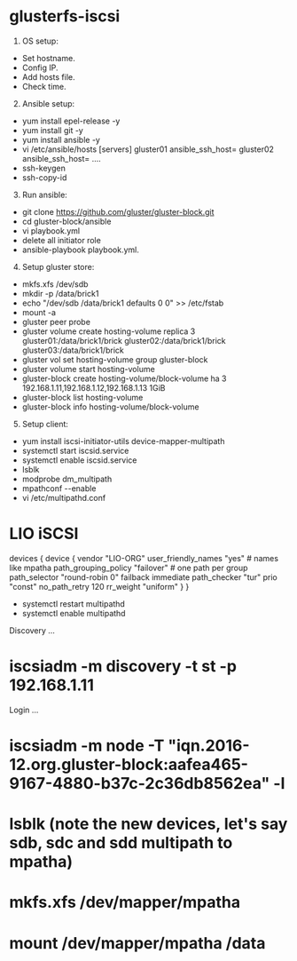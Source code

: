 # glusterfs-iscsi
1. OS setup:
- Set hostname.
- Config IP.
- Add hosts file.
- Check time.
2. Ansible setup: 
- yum install epel-release -y
- yum install git -y
- yum install ansible -y
- vi /etc/ansible/hosts
	[servers]
      gluster01 ansible_ssh_host=<ip> 
      gluster02 ansible_ssh_host=<ip>
      ....
- ssh-keygen
- ssh-copy-id <ip>

3. Run ansible:
- git clone https://github.com/gluster/gluster-block.git
- cd gluster-block/ansible
- vi playbook.yml
- delete all initiator role
- ansible-playbook playbook.yml.

4. Setup gluster store:
- mkfs.xfs /dev/sdb
- mkdir -p /data/brick1
- echo "/dev/sdb /data/brick1 defaults 0 0" >> /etc/fstab
- mount -a
- gluster peer probe <hostname>
- gluster volume create hosting-volume replica 3 gluster01:/data/brick1/brick gluster02:/data/brick1/brick gluster03:/data/brick1/brick
- gluster vol set hosting-volume group gluster-block
- gluster volume start hosting-volume
- gluster-block create hosting-volume/block-volume ha 3 192.168.1.11,192.168.1.12,192.168.1.13 1GiB
- gluster-block list hosting-volume
- gluster-block info hosting-volume/block-volume

5. Setup client:
- yum install iscsi-initiator-utils device-mapper-multipath
- systemctl start iscsid.service
- systemctl enable iscsid.service
- lsblk
- modprobe dm_multipath
- mpathconf --enable
- vi /etc/multipathd.conf
# LIO iSCSI
devices {
        device {
                vendor "LIO-ORG"
                user_friendly_names "yes" # names like mpatha
                path_grouping_policy "failover" # one path per group
                path_selector "round-robin 0"
                failback immediate
                path_checker "tur"
                prio "const"
                no_path_retry 120
                rr_weight "uniform"
        }
}
- systemctl restart multipathd
- systemctl enable multipathd

Discovery ...
# iscsiadm -m discovery -t st -p 192.168.1.11

Login ...
# iscsiadm -m node -T "iqn.2016-12.org.gluster-block:aafea465-9167-4880-b37c-2c36db8562ea" -l

# lsblk (note the new devices, let's say sdb, sdc and sdd multipath to mpatha)
# mkfs.xfs /dev/mapper/mpatha
# mount /dev/mapper/mpatha /data

